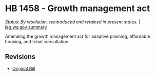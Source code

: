 # HB 1458 - Growth management act
*Status: By resolution, reintroduced and retained in present status.* | [leg.wa.gov summary](https://app.leg.wa.gov/billsummary?BillNumber=1458&Year=2021)

Amending the growth management act for adaptive planning, affordable housing, and tribal consultation.

## Revisions
* [Original Bill](1/)